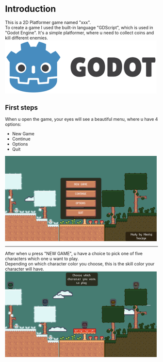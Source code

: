# Introduction
This is a 2D Platformer game named "xxx".  
To create a game I used the built-in language "GDScript", which is used in "Godot Engine".
It's a simple platformer, where u need to collect coins and kill different enemies.  
<a href="https://godotengine.org/"><img src="icon.svg" width="500"> </a>
## First steps
When u open the game, your eyes will see a beautiful menu, where u have 4 options:  
- New Game
- Continue
- Options
- Quit  
<img src="Menu.png" width="500"/>

***

After when u press "NEW GAME", u have a choice to pick one of five characters which one u want to play.  
Depending on which character color you choose, this is the skill color your character will have.
<img src="Characters.png" width="500">  
